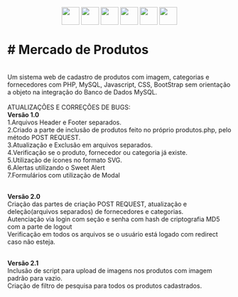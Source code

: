    <div style="display: inline_block" align="center"><br>
     <img align="center" height="40" width="40" src="https://lksistemas.com.br/img/icons/PHP-Dark.svg">
     <img align="center" height="40" width="40" src="https://lksistemas.com.br/img/icons/JavaScript.svg">
     <img align="center" height="40" width="40" src="https://lksistemas.com.br/img/icons/HTML.svg">
     <img align="center" height="40" width="40" src="https://lksistemas.com.br/img/icons/CSS.svg">
     <img align="center" height="40" width="40" src="https://lksistemas.com.br/img/icons/MySQL-Light.svg">
     <img align="center" height="40" width="40" src="https://lksistemas.com.br/img/icons/Bootstrap.svg">
</div>
<h1># Mercado de Produtos</h1>

<br/>Um sistema web de cadastro de produtos com imagem, categorias e fornecedores com PHP, MySQL, Javascript, CSS, BootStrap sem orientação a objeto na integração do Banco de Dados MySQL.
<br/><br/>ATUALIZAÇÕES E CORREÇÕES DE BUGS:
<br/><b>Versão 1.0</b>
<br/>1.Arquivos Header e Footer separados.
<br/>2.Criado a parte de inclusão de produtos feito no próprio produtos.php, pelo método POST REQUEST.
<br/>3.Atualização e Exclusão em arquivos separados.
<br/>4.Verificação se o produto, fornecedor ou categoria já existe.
<br/>5.Utilização de ícones no formato SVG.
<br/>6.Alertas utilizando o Sweet Alert
<br/>7.Formulários com utilização de Modal

<br/><b>Versão 2.0</b>
<br/>Criação das partes de criação POST REQUEST, atualização e deleção(arquivos separados) de fornecedores e categorias.
<br/>Autenciação via login com seção e senha com hash de criptografia MD5 com a parte de logout
<br/>Verificação em todos os arquivos se o usuário está logado com redirect caso não esteja.

<br/><b>Versão 2.1</b>
<br/>Inclusão de script para upload de imagens nos produtos com imagem padrão para vazio.
<br/>Criação de filtro de pesquisa para todos os produtos cadastrados.
